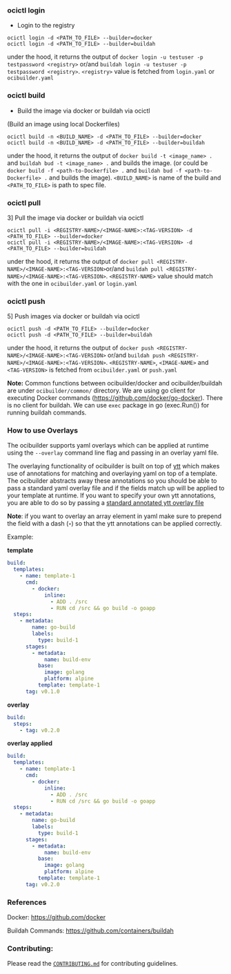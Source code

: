 ### ocictl login

- Login to the registry

```
ocictl login -d <PATH_TO_FILE> --builder=docker
ocictl login -d <PATH_TO_FILE> --builder=buildah
```

under the hood, it returns the output of `docker login -u testuser -p testpassword <registry>` or/and `buildah login -u testuser -p testpassword <registry>`. `<registry>` value is fetched from `login.yaml` or `ocibuilder.yaml`

### ocictl build

- Build the image via docker or buildah via ocictl

(Build an image using local Dockerfiles)

```
ocictl build -n <BUILD_NAME> -d <PATH_TO_FILE> --builder=docker
ocictl build -n <BUILD_NAME> -d <PATH_TO_FILE> --builder=buildah
```

under the hood, it returns the output of `docker build -t <image_name> .` and `buildah bud -t <image_name> .` and builds the image. (or could be `docker build -f <path-to-Dockerfile> .` and `buildah bud -f <path-to-Dockerfile> .` and builds the image). `<BUILD_NAME>` is name of the build and `<PATH_TO_FILE>` is path to spec file.

### ocictl pull

3] Pull the image via docker or buildah via ocictl

```
ocictl pull -i <REGISTRY-NAME>/<IMAGE-NAME>:<TAG-VERSION> -d <PATH_TO_FILE> --builder=docker
ocictl pull -i <REGISTRY-NAME>/<IMAGE-NAME>:<TAG-VERSION> -d <PATH_TO_FILE> --builder=buildah
```

under the hood, it returns the output of `docker pull <REGISTRY-NAME>/<IMAGE-NAME>:<TAG-VERSION>`or/and `buildah pull <REGISTRY-NAME>/<IMAGE-NAME>:<TAG-VERSION>`. `<REGISTRY-NAME>` value should match with the one in `ocibuilder.yaml` or `login.yaml`

### ocictl push

5] Push images via docker or buildah via ocictl

```
ocictl push -d <PATH_TO_FILE> --builder=docker
ocictl push -d <PATH_TO_FILE> --builder=buildah
```

under the hood, it returns the output of `docker push <REGISTRY-NAME>/<IMAGE-NAME>:<TAG-VERSION>` or/and `buildah push <REGISTRY-NAME>/<IMAGE-NAME>:<TAG-VERSION>`. `<REGISTRY-NAME>`, `<IMAGE-NAME>` and `<TAG-VERSION>` is fetched from `ocibuilder.yaml` or `push.yaml`

**Note:** Common functions between ocibuilder/docker and ocibuilder/buildah are under `ocibuilder/common/` directory. We are using go client for executing Docker commands (https://github.com/docker/go-docker). There is no client for buildah. We can use `exec` package in go (exec.Run()) for running buildah commands.

### How to use Overlays

The ocibuilder supports yaml overlays which can be applied at runtime using the `--overlay` command line flag and passing in an overlay yaml file.

The overlaying functionality of ocibuilder is built on top of [ytt](https://github.com/k14s/ytt) which makes use of annotations for matching and overlaying yaml on top of a template. The ocibuilder abstracts away these annotations so you should be able to pass a
standard yaml overlay file and if the fields match up will be applied to your template at runtime. If you want to specify your own ytt annotations, you are able to do so by passing a [standard annotated ytt overlay file](https://get-ytt.io/#example:example-overlay-files)

**Note**: if you want to overlay an array element in yaml make sure to prepend the field with a dash (**-**) so that the ytt annotations can be applied correctly.

Example:

**template**

```yaml
build:
  templates:
    - name: template-1
      cmd:
        - docker:
            inline:
              - ADD . /src
              - RUN cd /src && go build -o goapp
  steps:
    - metadata:
        name: go-build
        labels:
          type: build-1
      stages:
        - metadata:
            name: build-env
          base:
            image: golang
            platform: alpine
          template: template-1
      tag: v0.1.0
```

**overlay**

```yaml
build:
  steps:
    - tag: v0.2.0
```

**overlay applied**

```yaml
build:
  templates:
    - name: template-1
      cmd:
        - docker:
            inline:
              - ADD . /src
              - RUN cd /src && go build -o goapp
  steps:
    - metadata:
        name: go-build
        labels:
          type: build-1
      stages:
        - metadata:
            name: build-env
          base:
            image: golang
            platform: alpine
          template: template-1
      tag: v0.2.0
```

### References

Docker: https://github.com/docker

Buildah Commands: https://github.com/containers/buildah

### Contributing:

Please read the [`CONTRIBUTING.md`](./CONTRIBUTING.md) for contributing guidelines.
